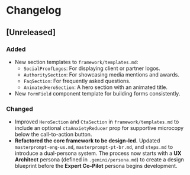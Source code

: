 # Changelog

## [Unreleased]

### Added
- New section templates to `framework/templates.md`:
  - `SocialProofLogos`: For displaying client or partner logos.
  - `AuthoritySection`: For showcasing media mentions and awards.
  - `FaqSection`: For frequently asked questions.
  - `AnimatedHeroSection`: A hero section with an animated title.
- New `FormField` component template for building forms consistently.

### Changed
- Improved `HeroSection` and `CtaSection` in `framework/templates.md` to include an optional `ctaAnxietyReducer` prop for supportive microcopy below the call-to-action button.
- **Refactored the core framework to be design-led.** Updated `masterprompt-eng-us.md`, `masterprompt-pt-br.md`, and `steps.md` to introduce a dual-persona system. The process now starts with a **UX Architect** persona (defined in `.gemini/persona.md`) to create a design blueprint before the **Expert Co-Pilot** persona begins development.
